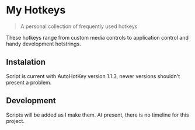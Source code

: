 # My Hotkeys
> A personal collection of frequently used hotkeys 

These hotkeys range from custom media controls 
to application control and handy development hotstrings. 

## Instalation

Script is current with AutoHotKey version 1.1.3,
newer versions shouldn't present a problem.

## Development

Scripts will be added as I make them.
At present, there is no timeline for this project.
